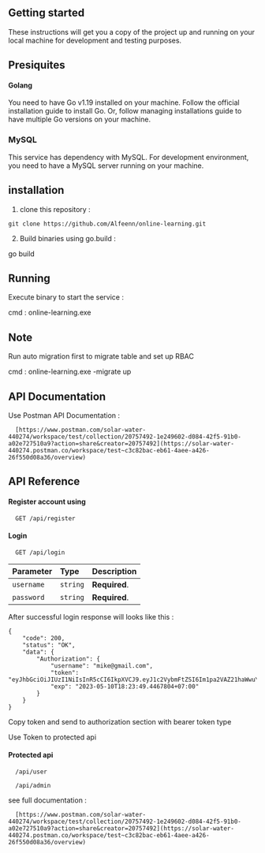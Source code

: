
## Getting started

These instructions will get you a copy of the project up and running on your local machine for development and testing purposes.

## Presiquites
#### Golang
You need to have Go v1.19 installed on your machine. Follow the official installation guide to install Go. Or, follow managing installations guide to have multiple Go versions on your machine.

### MySQL
This service has dependency with MySQL. For development environment, you need to have a MySQL server running on your machine.

## installation

1. clone this repository :  


```http
git clone https://github.com/Alfeenn/online-learning.git
```


2. Build binaries using go.build :

go build

## Running

Execute binary to start the service :

cmd : online-learning.exe

## Note 

Run auto migration first to migrate table and set up RBAC

cmd : online-learning.exe -migrate up


## API Documentation

Use Postman API Documentation :

```http
  [https://www.postman.com/solar-water-440274/workspace/test/collection/20757492-1e249602-d084-42f5-91b0-a02e727510a9?action=share&creator=20757492](https://solar-water-440274.postman.co/workspace/test~c3c82bac-eb61-4aee-a426-26f550d08a36/overview)
```


## API Reference

#### Register account using

```http
  GET /api/register
```

#### Login

```http
  GET /api/login
```

| Parameter | Type     | Description                       |
| :-------- | :------- | :-------------------------------- |
| `username`      | `string` | **Required**. |
| `password`      | `string` | **Required**.  |

After successful login response will looks like this :

```http
{
    "code": 200,
    "status": "OK",
    "data": {
        "Authorization": {
            "username": "mike@gmail.com",
            "token": "eyJhbGciOiJIUzI1NiIsInR5cCI6IkpXVCJ9.eyJ1c2VybmFtZSI6Im1pa2VAZ21haWwuY29tIiwiZXhwIjoxNjgzNzE3ODI5fQ.mesCiuexL8U6BvdhIqkpGuwtaYbIhT5CNR7qPi5qHhY",
            "exp": "2023-05-10T18:23:49.4467804+07:00"
        }
    }
}
```
Copy token and send to authorization section with bearer token type


Use Token to protected api

#### Protected api

```http
  /api/user
```
```http
  /api/admin
```

see full documentation :

```http
  [https://www.postman.com/solar-water-440274/workspace/test/collection/20757492-1e249602-d084-42f5-91b0-a02e727510a9?action=share&creator=20757492](https://solar-water-440274.postman.co/workspace/test~c3c82bac-eb61-4aee-a426-26f550d08a36/overview)
```

